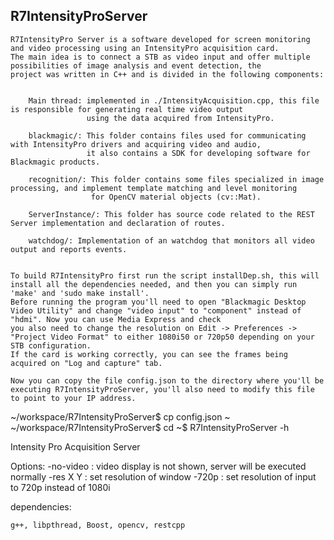 R7IntensityProServer
--------------------
	
	R7IntensityPro Server is a software developed for screen monitoring and video processing using an IntensityPro acquisition card.
	The main idea is to connect a STB as video input and offer multiple possibilities of image analysis and event detection, the
	project was written in C++ and is divided in the following components:
	
		
		Main thread: implemented in ./IntensityAcquisition.cpp, this file is responsible for generating real time video output
					 using the data acquired from IntensityPro.
					 
		blackmagic/: This folder contains files used for communicating with IntensityPro drivers and acquiring video and audio,
					 it also contains a SDK for developing software for Blackmagic products.
					 
		recognition/: This folder contains some files specialized in image processing, and implement template matching and level monitoring
					  for OpenCV material objects (cv::Mat).
		
		ServerInstance/: This folder has source code related to the REST Server implementation and declaration of routes.
		
		watchdog/: Implementation of an watchdog that monitors all video output and reports events.
		

	To build R7IntensityPro first run the script installDep.sh, this will install all the dependencies needed, and then you can simply run 'make' and 'sudo make install'.
	Before running the program you'll need to open "Blackmagic Desktop Video Utility" and change "video input" to "component" instead of "hdmi". Now you can use Media Express and check
	you also need to change the resolution on Edit -> Preferences -> "Project Video Format" to either 1080i50 or 720p50 depending on your STB configuration.
	If the card is working correctly, you can see the frames being acquired on "Log and capture" tab.

	Now you can copy the file config.json to the directory where you'll be executing R7IntensityProServer, you'll also need to modify this file to point to your IP address.
	
~/workspace/R7IntensityProServer$ cp config.json ~
~/workspace/R7IntensityProServer$ cd
~$ R7IntensityProServer -h

Intensity Pro Acquisition Server

Options:
    -no-video : video display is not shown, server will be executed normally
    -res X Y  : set resolution of window
    -720p : set resolution of input to 720p instead of 1080i


dependencies:

	g++, libpthread, Boost, opencv, restcpp
	
